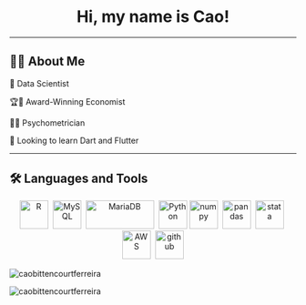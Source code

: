 <h1 align="center">Hi, my name is Cao!</h1>

---
## 👨‍💼 About Me
🔭 Data Scientist

🏆🥇 Award-Winning Economist

👨‍🔬 Psychometrician

🎯 Looking to learn Dart and Flutter

---
## :hammer_and_wrench: Languages and Tools
<div align="center">
  <img src="https://cdn.jsdelivr.net/gh/devicons/devicon/icons/r/r-original.svg" title="R" alt="R" width="50" height="50"/>&nbsp;
  <img src="https://cdn.jsdelivr.net/gh/devicons/devicon/icons/mysql/mysql-original.svg" title="MySQL"  alt="MySQL" width="50" height="50"/>&nbsp;
  <img src="https://vetores.org/d/mariadb.svg" title="MariaDB"  alt="MariaDB" width="120" height="50"/>&nbsp;
  <img src="https://cdn.jsdelivr.net/gh/devicons/devicon/icons/python/python-original.svg" title="Python" alt="Python" width="50" height="50"/>
  <img src="https://cdn.jsdelivr.net/gh/devicons/devicon/icons/numpy/numpy-original.svg" title="numpy" alt="numpy" width="50" height="50"/ />&nbsp;
  <img src="https://cdn.jsdelivr.net/gh/devicons/devicon/icons/pandas/pandas-original-wordmark.svg" title="pandas" alt="pandas" width="50" height="50"/>&nbsp;
  <img src="https://upload.wikimedia.org/wikipedia/commons/5/5c/Stata_Logo.svg" title="stata" alt="stata" width="50" height="50"/>&nbsp;        
  <img src="https://cdn.jsdelivr.net/gh/devicons/devicon/icons/amazonwebservices/amazonwebservices-original.svg" title="AWS" alt="AWS" width="50" height="50"/>&nbsp;
  <img src="https://cdn.jsdelivr.net/gh/devicons/devicon/icons/github/github-original.svg" title="github" alt="github" width="50" height="50"/>
</div>

<p><img align="center" src="https://github-readme-stats.vercel.app/api/top-langs?username=caobittencourtferreira&show_icons=true&locale=en&layout=compact" alt="caobittencourtferreira" /></p>

<p><img align="center" src="https://github-readme-streak-stats.herokuapp.com/?user=caobittencourtferreira&" alt="caobittencourtferreira" /></p>
